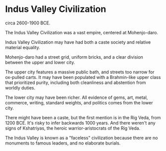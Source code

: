 # Indus Valley Civilization

circa 2600-1900 BCE.

The Indus Valley Civilization was a vast empire, centered at Mohenjo-daro.

Indus Valley Civilization may have had both a caste society and relative material equality.

Mohenjo-daro had a street grid, uniform bricks, and a clear division between the upper and lower city.

The upper city features a massive public bath,
and streets too narrow for ox-pulled carts.
It may have been populated with a Brahmin-like upper class that prioritized purity,
including both cleanliness and abstention from worldly duties.

The lower city may have been richer.
All evidence of gems, art, metal, commerce, writing, standard weights, and politics comes from the lower city.

There might have been a caste, but the first mention is in the Rig Veda, from 1200 BCE.
It's risky to infer backwards 1000 years.
And there weren't any signs of Kshatriyas, the heroic warrior-aristocrats of the Rig Veda.

The Indus Valley is known as a "faceless" civilization because there are no monuments to famous leaders, and no elaborate burials.
